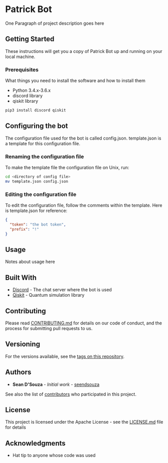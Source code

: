 # Patrick Bot

One Paragraph of project description goes here

## Getting Started

These instructions will get you a copy of Patrick Bot up and running on your local machine.

### Prerequisites

What things you need to install the software and how to install them

- Python 3.4.x-3.6.x
- discord library
- qiskit library

```bash
pip3 install discord qiskit
```

## Configuring the bot

The configuration file used for the bot is called config.json.
template.json is a template for this configuration file.

### Renaming the configuration file

To make the template file the configuration file on Unix, run:

```bash
cd <directory of config file>
mv template.json config.json
```

### Editing the configuration file

To edit the configuration file, follow the comments within the template.
Here is template.json for reference:

```json
{
  "token": "the bot token",
  "prefix": "!"
}
```


## Usage

Notes about usage here

## Built With

* [Discord](https://github.com/Rapptz/discord.py) - The chat server where the bot is used
* [Qiskit](https://github.com/Qiskit/qiskit-terra) - Quantum simulation library

## Contributing


Please read [CONTRIBUTING.md](CONTRIBUTING.md) for details on our code of conduct, and the process for submitting pull requests to us.

## Versioning

For the versions available, see the [tags on this repository](https://github.com/seendsouza/patrickbot/tags). 

## Authors

* **Sean D'Souza** - *Initial work* - [seendsouza](https://github.com/seendsouza)

See also the list of [contributors](https://github.com/seendsouza/patrickbot/contributors) who participated in this project.

## License

This project is licensed under the Apache License - see the [LICENSE.md](LICENSE.md) file for details

## Acknowledgments

* Hat tip to anyone whose code was used


